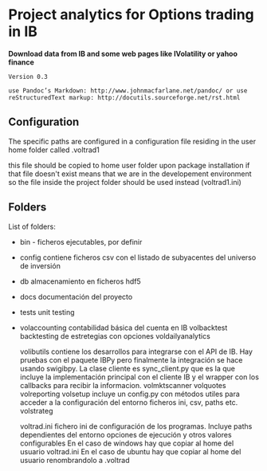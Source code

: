 # Project analytics for Options trading in IB

**Download data from IB and some web pages like IVolatility or yahoo finance**

`Version 0.3`


`use Pandoc’s Markdown: http://www.johnmacfarlane.net/pandoc/
 or use reStructuredText markup: http://docutils.sourceforge.net/rst.html`  


## Configuration

The specific paths are configured in a configuration file residing in the user home folder called .voltrad1

this file should be copied to home user folder upon package installation
if that file doesn't exist means that we are in the developement environment so the file inside the
project folder should be used instead (voltrad1.ini)


## Folders

List of folders:

- bin
       - ficheros ejecutables, por definir
- config
        contiene ficheros csv con el listado de subyacentes del universo de inversión
- db
        almacenamiento en ficheros hdf5
- docs
        documentación del proyecto
- tests
        unit testing

- volaccounting
        contabilidad básica del cuenta en IB
    volbacktest
        backtesting de estretegias con opciones
    voldailyanalytics

    volibutils
        contiene los desarrollos para integrarse con el API de IB. Hay pruebas con el paquete IBPy
        pero finalmente la integración se hace usando swigibpy.
        La clase cliente es sync_client.py que es la que incluye la implementación principal con el
        cliente IB y el wrapper con los callbacks para recibir la informacion.
    volmktscanner
    volquotes
    volreporting
    volsetup
        incluye un config.py con métodos utiles para acceder a la configuración del entorno
        ficheros ini, csv, paths etc.
    volstrateg

    voltrad.ini
        fichero ini de configuración de los programas. Incluye paths dependientes del entorno
        opciones de ejecución y otros valores configurables
        En el caso de windows hay que copiar al home del usuario voltrad.ini
        En el caso de ubuntu hay que copiar al home del usuario renombrandolo a .voltrad

